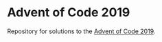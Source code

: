 # Advent of Code 2019

Repository for solutions to the [Advent of Code 2019](https://adventofcode.com/2019 "Advent of Code 2019 Startpage").
